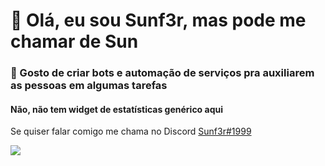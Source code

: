 # 👋 Olá, eu sou Sunf3r, mas pode me chamar de Sun 
### 🤖 Gosto de criar bots e automação de serviços pra auxiliarem as pessoas em algumas tarefas
#### Não, não tem widget de estatísticas genérico aqui
<div> 
	Se quiser falar comigo me chama no Discord <a href="https://discord.com/users/568493382884917258">Sunf3r#1999</a>

  <a href="https://discord.com/users/568493382884917258"><img src="https://img.shields.io/badge/Discord-7289DA?style=for-the-badge&logo=discord&logoColor=white"></a>
</div>
